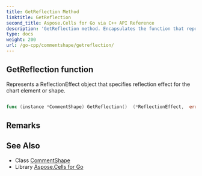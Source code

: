 ```yaml
---
title: GetReflection Method 
linktitle: GetReflection
second_title: Aspose.Cells for Go via C++ API Reference
description: 'GetReflection method. Encapsulates the function that represents getreflection in Go.'
type: docs
weight: 200
url: /go-cpp/commentshape/getreflection/
---
```


## GetReflection function

Represents a ReflectionEffect object that specifies reflection effect for the chart element or shape.

```go

func (instance *CommentShape) GetReflection()  (*ReflectionEffect,  error) 

```

## Remarks


## See Also

* Class [CommentShape](../)
* Library [Aspose.Cells for Go](../../)
